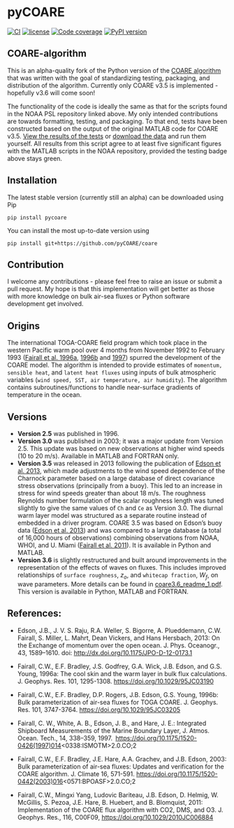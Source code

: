 # pyCOARE
[![CI](https://github.com/pyCOARE/coare/workflows/tests/badge.svg?branch=master)](https://github.com/pyCOARE/coare/actions)
[![license](http://img.shields.io/badge/license-MIT-blue.svg?style=flat)](ttps://github.com/pyCOARE/coare/blob/master/LICENSE.txt)
[![Code coverage](https://codecov.io/gh/pyCOARE/coare/branch/main/graph/badge.svg)](https://app.codecov.io/gh/pyCOARE/coare)
[![PyPI version](https://img.shields.io/pypi/v/pycoare?style=plastic)](https://pypi.org/project/pycoare/)

## COARE-algorithm

This is an alpha-quality fork of the Python version of the [COARE algorithm](https://github.com/NOAA-PSL/COARE-algorithm) that was written with the goal of standardizing testing, packaging, and distribution of the algorithm. Currently only COARE v3.5 is implemented - hopefully v3.6 will come soon! 

The functionality of the code is ideally the same as that for the scripts found in the NOAA PSL repository linked above. My only intended contributions are towards formatting, testing, and packaging. To that end, tests have been constructed based on the output of the original MATLAB code for COARE v3.5. [View the results of the tests](https://github.com/pyCOARE/coare/actions) or [download the data](https://github.com/pyCOARE/coare/tree/main/tests/data) and run them yourself. All results from this script agree to at least five significant figures with the MATLAB scripts in the NOAA repository, provided the testing badge above stays green. 

## Installation

The latest stable version (currently still an alpha) can be downloaded using Pip
```
pip install pycoare
```

You can install the most up-to-date version using 
```
pip install git+https://github.com/pyCOARE/coare
```

## Contribution

I welcome any contributions - please feel free to raise an issue or submit a pull request. My hope is that this implementation will get better as those with more knowledge on bulk air-sea fluxes or Python software development get involved. 

## Origins
The international TOGA-COARE field program which took place in the western Pacific warm pool over 4 months from November 1992 to February 1993 ([Fairall et al. 1996a](https://github.com/noaa-psd/COARE-algorithm/blob/master/References/Fairall%20et%20al.%201996a%20-%20cool%20skin%20warm%20layer.pdf), [1996b](https://github.com/noaa-psd/COARE-algorithm/blob/master/References/Fairall%20et%20al.%201996b%20-%20bulk%20fluxes%20of%20variables.pdf) and [1997](https://github.com/noaa-psd/COARE-algorithm/blob/master/References/Fairall%20et%20al.%201997%20-%20ship%20measurements%20MABL.pdf)) spurred the development of the COARE model. The algorithm is intended to provide estimates of `momentum, sensible heat`, and `latent heat fluxes` using inputs of bulk atmospheric variables (`wind speed, SST, air temperature, air humidity`). The algorithm contains subroutines/functions to handle near-surface gradients of temperature in the ocean.

## Versions
- **Version 2.5** was published in 1996. 
- **Version 3.0** was published in 2003; it was a major update from Version 2.5. This update was based on new observations at higher wind speeds (10 to 20 m/s). Available in MATLAB and FORTRAN only.
- **Version 3.5** was released in 2013 following the publication of [Edson et al. 2013](https://github.com/noaa-psd/COARE-algorithm/blob/master/References/Edson%20et%20al.%202013%20-%20momentum%20flux.pdf), which made adjustments to the wind speed dependence of the Charnock parameter based on a large database of direct covariance stress observations (principally from a buoy). This led to an increase in stress for wind speeds greater than about 18 m/s. The roughness Reynolds number formulation of the scalar roughness length was tuned slightly to give the same values of `Ch` and `Ce` as Version 3.0. The diurnal warm layer model was structured as a separate routine instead of embedded in a driver program. COARE 3.5 was based on Edson’s buoy data ([Edson et al. 2013](https://github.com/noaa-psd/COARE-algorithm/blob/master/References/Edson%20et%20al.%202013%20-%20momentum%20flux.pdf)) and was compared to a large database (a total of 16,000 hours of observations) combining observations from NOAA, WHOI, and U. Miami ([Fairall et al. 2011](https://github.com/noaa-psd/COARE-algorithm/blob/master/References/Fairall%20et%20al.%202011%20-%20COAREG.pdf)). It is available in Python and MATLAB.
- **Version 3.6** is slightly restructured and built around improvements in the representation of the effects of waves on fluxes. This includes improved relationships of `surface roughness`, $z_o$, and `whitecap fraction`, $W_f$, on wave parameters.  More details can be found in [coare3.6\_readme\_1.pdf](https://github.com/noaa-psd/COARE-algorithm/blob/master/References/coare36_readme_1.pdf). This version is available in Python, MATLAB and FORTRAN.


## References:

*    Edson, J.B., J. V. S. Raju, R.A. Weller, S. Bigorre, A. Plueddemann, C.W. Fairall, S. Miller, L. Mahrt, Dean Vickers, and Hans Hersbach, 2013: On the Exchange of momentum over the open ocean. J. Phys. Oceanogr., 43, 1589–1610. doi: http://dx.doi.org/10.1175/JPO-D-12-0173.1

*    Fairall, C.W., E.F. Bradley, J.S. Godfrey, G.A. Wick, J.B. Edson, and G.S. Young, 1996a: The cool skin and the warm layer in bulk flux calculations. J. Geophys. Res. 101, 1295-1308. https://doi.org/10.1029/95JC03190

*    Fairall, C.W., E.F. Bradley, D.P. Rogers, J.B. Edson, G.S. Young, 1996b: Bulk parameterization of air-sea fluxes for TOGA COARE. J. Geophys. Res. 101, 3747-3764. https://doi.org/10.1029/95JC03205

*    Fairall, C. W., White, A. B., Edson, J. B., and Hare, J. E.: Integrated Shipboard Measurements of the Marine Boundary Layer, J. Atmos. Ocean. Tech., 14, 338–359, 1997. https://doi.org/10.1175/1520-0426(1997)014<0338:ISMOTM>2.0.CO;2

*    Fairall, C.W., E.F. Bradley, J.E. Hare, A.A. Grachev, and J.B. Edson, 2003: Bulk parameterization of air-sea fluxes: Updates and verification for the COARE algorithm. J. Climate 16, 571-591. https://doi.org/10.1175/1520-0442(2003)016<0571:BPOASF>2.0.CO;2

*    Fairall, C.W., Mingxi Yang, Ludovic Bariteau, J.B. Edson, D. Helmig, W. McGillis, S. Pezoa, J.E. Hare, B. Huebert, and B. Blomquist, 2011: Implementation of the COARE flux algorithm with CO2, DMS, and O3. J. Geophys. Res., 116, C00F09, https://doi.org/10.1029/2010JC006884
